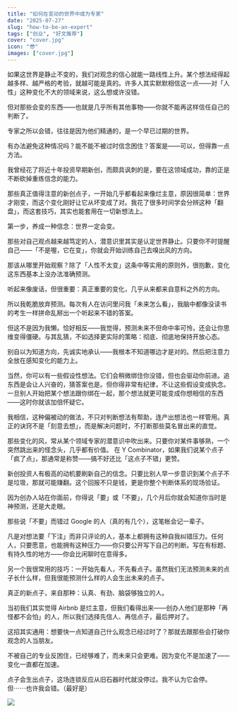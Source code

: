 ```yaml
---
title: "如何在变动的世界中成为专家"
date: "2025-07-27"
slug: "how-to-be-an-expert"
tags: ["创业", "好文推荐"]
cover: "cover.jpg"
icon: "😎"
images: ["cover.jpg"]
---
```

如果这世界是静止不变的，我们对观念的信心就能一路线性上升。某个想法经得起越多样、越严格的考验，就越可能是真的。许多人其实默默相信这一点——对「人性」这种变化不大的领域来说，这么想或许没错。



但对那些会变的东西——也就是几乎所有其他事物——你就不能再这样信任自己的判断了。



专家之所以会错，往往是因为他们精通的，是一个早已过期的世界。



有办法避免这种情况吗？能不能不被过时信念困住？答案是——可以，但得靠一点方法。



我曾经花了将近十年投资早期新创，而颇具讽刺的是，要在这领域成功，靠的正是不断砍掉重练信念的能力。



那些真正值得注意的新创点子，一开始几乎都看起来像烂主意，原因很简单：世界才刚变，而这个变化刚好让它从坏变成了对。我花了很多时间学会分辨这种「翻盘」，而这套技巧，其实也能套用在一切新想法上。



第一步，养成一种信念：世界一定会变。



那些对自己观点越来越笃定的人，潜意识里其实是认定世界静止。只要你不时提醒自己——「不是喔，它在变」，你就会开始训练自己去嗅出风的方向。



那该从哪里开始观察？除了「人性不太变」这条中等实用的原则外，很抱歉，变化这东西基本上没办法准确预测。



听起来像废话，但很重要：真正重要的变化，几乎从来都来自意料之外的方向。



所以我乾脆放弃预测。每次有人在访问里问我「未来怎么看」，我脑中都像没读书的考生一样拼命乱掰出一个听起来不错的答案。



但这不是因为我懒。恰好相反——我觉得，预测未来不但命中率可怜，还会让你思维变得僵硬。与其乱猜，不如选择更实际的策略：彻底、彻底地保持开放心态。



别自以为知道方向，先诚实地承认——我根本不知道哪边才是对的。然后把注意力全放在感知变化的能力上。



当然，你可以有一些假设性想法。它们会稍微绑住你没错，但也会驱动你前进。追东西是会让人兴奋的，猜答案也是。但你得非常有纪律，不让这些假设变成执念。
一旦别人开始把某个想法跟你绑在一起，那个想法就更可能变成你想相信的东西——这时你就该加倍怀疑它。



我相信，这种偏被动的做法，不只对判断想法有帮助，连产出想法也一样管用。真正的诀窍不是「刻意去想」，而是解决问题时，不打断那些莫名冒出来的直觉。



那些变化的风，常从某个领域专家的潜意识中吹出来。只要你对某件事够熟，一个突然跳出来的怪念头，几乎都有价值。
在 Y Combinator，如果我们说某个点子「疯了点」，那通常是称赞——搞不好还比「这点子不错」更赞。



新创投资人有极高的动机要刷新自己的信念。只要比别人早一步意识到某个点子不是垃圾，那就可能赚翻。这个回报不只是钱，更是你整个判断体系的现场验证。



因为创办人站在你面前，你得说「要」或「不要」，几个月后你就会知道你当时是神预测，还是大走眼。



那些说「不要」而错过 Google 的人（真的有几个），这笔帐会记一辈子。



凡是对想法要「下注」而非只评论的人，基本上都拥有这种自我纠错压力。任何人，只要愿意，也能拥有这种压力——你只要公开写下自己的判断。写在有标题、有持久性的地方——你会比闲聊时在意得多。



另一个我很常用的技巧：一开始先看人，不先看点子。虽然我们无法预测未来的点子长什么样，但我很能预测什么样的人会生出未来的点子。



真正的新点子，来自那种：认真、有劲、脑袋够独立的人。



当初我们其实觉得 Airbnb 是烂主意，但我们看得出来——创办人他们是那种「再怪都不会怕」的人，所以我们选择先信人、再信点子，最后押对了。



这招其实通用：想要快一点知道自己什么观念已经过时了？那就去跟那些会打破你观念的人当朋友。



不被自己的专业反困住，已经够难了，而未来只会更难。因为变化不是加速了——变化一直都在加速。



点子会生出点子，这场连锁反应从旧石器时代就没停过。我不认为它会停。
但⋯⋯也许我会错。（最好是）




![](https://prod-files-secure.s3.us-west-2.amazonaws.com/112d0858-5090-4d34-a606-b75eb8d65fd2/46476355-9cf3-4e99-9b7a-3531bc426380/1000202064.png?X-Amz-Algorithm=AWS4-HMAC-SHA256&X-Amz-Content-Sha256=UNSIGNED-PAYLOAD&X-Amz-Credential=ASIAZI2LB466RLKJOKTU%2F20251028%2Fus-west-2%2Fs3%2Faws4_request&X-Amz-Date=20251028T094705Z&X-Amz-Expires=3600&X-Amz-Security-Token=IQoJb3JpZ2luX2VjEAEaCXVzLXdlc3QtMiJGMEQCICCb%2Fs3Ck06yA%2BUKoEeREUHs9je8PFLxxdmr2zpRTACkAiArs91KQ4%2FQBNi5bzfG2USu9oZFsnU86ZEKKoQKcYV%2FMSqIBAi6%2F%2F%2F%2F%2F%2F%2F%2F%2F%2F8BEAAaDDYzNzQyMzE4MzgwNSIMoTDecNdhxwkGCVN1KtwDNIkbx4X8f6ajcnm%2FoAarGa9Si4V29ZFWeVQVEvsHNq5aUBk5f7m38CTrUFuYuIsnUayk5lM8duDQX6IAzqinC4Ex19ztIwxnxt49bB8Y3Z7vO2IkzgswmQ8pTKdhozlam%2FAqCcXXl37Vy%2BsZxmcjac7vqcUW9NHly96trQyTYKkKZVdJ8%2BjCbyduwYzQJzNRM%2FN3Kn1HY3NQSG2nGPxWf7OxDCEH3mQYeknJep5fPG3Q4%2FS4bVrW6IZGXttMCEfYuM9tlxLYvonU1XG%2F846ANaJcuopQW6sq%2FXOqdMpNmql0uYZpNVoWEKs2Sju5zxDwKzFt3o1FJ44YZ1k8Fdnx7nr6JoAG0T2t4fqC8T1koaeIm9xO%2FNFn6EXHBUufv4RnUYoANoQXDvWh%2FcvlGxRXK2witm1Pokn3UFYbcG%2BNpZ1GRGfa7LHCmYPbDmQWrTUoeLuIQ75Kpxlf9SK%2BBMzcpB%2BC0q2AWLlHbd51HXWVUm5NIHyX%2BJNuMD6pMpZyNPJH0pJKKtVVVitiCryAusDCTSwaWIKfwwc69rvcVpwmI%2BNkgCoCbIx0XYMht4BIEISi0yaMgKSF8iYmpyXCtWNPMUVcM%2FdoA71y5RqrtuV0e7s3yVvPzzBTd7ze8BIw14SCyAY6pgG6Y9fVKSZ76CSD0Uc8I0KbmqF695ZpjChkTPa2vtSNucz1Fw1tD9lL4V5cZm736%2F3OdYdLD%2FUtJcwlEVBBYBkv91COzv2eHwegRWZlSkrKsRofSbXawzlo5aXVEq%2BVbJCZ3X6cboQoDLXTgzWIo7bKZKyeNGjiYhb1tVnubfcwOzYY4YuhUuMsZ65mD0%2Bv4QUqhzjqttqjlU5pzrFiIX77H88%2BjQuo&X-Amz-Signature=e04dc859bfc47914cf501ffb097c0fe1a8d02096243c7f2c487eb694c6d863c5&X-Amz-SignedHeaders=host&x-amz-checksum-mode=ENABLED&x-id=GetObject)

